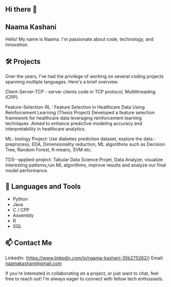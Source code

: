 ## Hi there 👋
## Naama Kashani
Hello! My name is Naama. I'm passionate about code, technology, and innovation.
## 🛠️ Projects
Over the years, I've had the privilege of working on several coding projects spanning multiple languages. Here's a brief overview:

Client-Server-TCP - server clients code in TCP protocol, Multithreading (CPP).

Feature-Selection-RL : Feature Selection in Healthcare Data Using Reinforcement Learning (Thesis Project)
Developed a feature selection framework for healthcare data leveraging reinforcement learning techniques .Aimed to enhance predictive modeling accuracy and interpretability in healthcare analytics.

ML- biology Project:
Use diabetes prediction dataset, explore the data : preprocess, EDA, Dimensionality reduction, ML algorithms such as Decision Tree, Random Forest, K-means, SVM etc.

TDS--applied-project: Tabular Data Science Projet, Data Analyze, visualize interesting patterns,run ML algorithms,  improve results and analyze our final model performance.

## 🚀 Languages and Tools
* Python
* Java
* C / CPP
* Assembly 
* R
* SQL
## 📫 Contact Me
LinkedIn: (https://www.linkedin.com/in/naama-kashani-35b275262/)
Email: naamakashani@gmail.com

If you're interested in collaborating on a project, or just want to chat, feel free to reach out! I'm always eager to connect with fellow tech enthusiasts.
